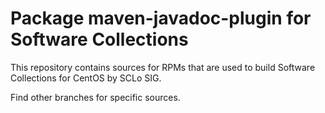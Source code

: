 # Package maven-javadoc-plugin for Software Collections

This repository contains sources for RPMs that are used
to build Software Collections for CentOS by SCLo SIG.

Find other branches for specific sources.
